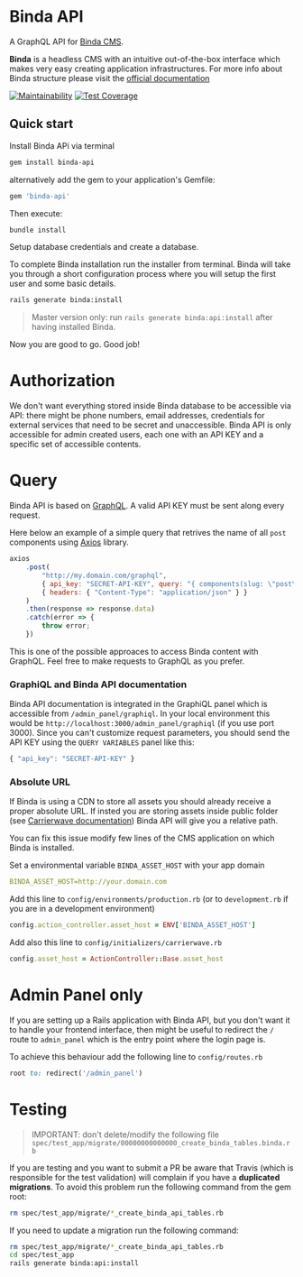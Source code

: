 # Binda API
A GraphQL API for [Binda CMS](http://github.com/lacolonia/binda).

**Binda** is a headless CMS with an intuitive out-of-the-box interface which makes very easy creating application infrastructures. For more info about Binda structure please visit the [official documentation](http://www.rubydoc.info/gems/binda)

[![Maintainability](https://api.codeclimate.com/v1/badges/8c8979a94925e73c89b5/maintainability)](https://codeclimate.com/github/BindaCMS/binda-api/maintainability)
[![Test Coverage](https://api.codeclimate.com/v1/badges/8c8979a94925e73c89b5/test_coverage)](https://codeclimate.com/github/BindaCMS/binda-api/test_coverage)

## Quick start

Install Binda APi via terminal

```bash
gem install binda-api
```

alternatively add the gem to your application's Gemfile:

```ruby
gem 'binda-api'
```

Then execute:

```bash
bundle install
```

Setup database credentials and create a database.

To complete Binda installation run the installer from terminal. Binda will take you through a short configuration process where you will setup the first user and some basic details.

```bash
rails generate binda:install
```

> Master version only: run `rails generate binda:api:install` after having installed Binda. 
  


Now you are good to go. Good job!

# Authorization
We don't want everything stored inside Binda database to be accessible via API: there might be phone numbers, email addresses, credentials for external services that need to be secret and unaccessible.
Binda API is only accessible for admin created users, each one with an API KEY and a specific set of accessible contents.

# Query
Binda API is based on [GraphQL](https://graphql.org).
A valid API KEY must be sent along every request.

Here below an example of a simple query that retrives the name of all `post` components using [Axios](https://github.com/axios/axios) library. 

```javascript
axios
	.post(
		"http://my.domain.com/graphql",
		{ api_key: "SECRET-API-KEY", query: "{ components(slug: \"post\"){ edges { node { name } } }}" },
		{ headers: { "Content-Type": "application/json" } }
	)
	.then(response => response.data)
	.catch(error => {
		throw error;
	})
```

This is one of the possible approaces to access Binda content with GraphQL. Feel free to make requests to GraphQL as you prefer.

### GraphiQL and Binda API documentation
Binda API documentation is integrated in the GraphiQL panel which is accessible from `/admin_panel/graphiql`. In your local environment this would be `http://localhost:3000/admin_panel/graphiql` (if you use port 3000).
Since you can't customize request parameters, you should send the API KEY using the `QUERY VARIABLES` panel like this: 

```javascript
{ "api_key": "SECRET-API-KEY" }
```

### Absolute URL
If Binda is using a CDN to store all assets you should already receive a proper absolute URL. If insted you are storing assets inside public folder (see [Carrierwave documentation](https://github.com/carrierwaveuploader/carrierwave#configuring-carrierwave)) Binda API will give you a relative path.

You can fix this issue modify few lines of the CMS application on which Binda is installed.

Set a environmental variable `BINDA_ASSET_HOST` with your app domain

```yaml
BINDA_ASSET_HOST=http://your.domain.com
```

Add this line to `config/environments/production.rb` (or to `development.rb` if you are in a development environment)

```ruby
config.action_controller.asset_host = ENV['BINDA_ASSET_HOST']
```

Add also this line to `config/initializers/carrierwave.rb`

```ruby
config.asset_host = ActionController::Base.asset_host
```

# Admin Panel only

If you are setting up a Rails application with Binda API, but you don't want it to handle your frontend interface, then might  be useful to redirect the `/` route to `admin_panel` which is the entry point where the login page is.

To achieve this behaviour add the following line to `config/routes.rb`

```ruby
root to: redirect('/admin_panel')
```

# Testing

> IMPORTANT: don't delete/modify the following file `spec/test_app/migrate/00000000000000_create_binda_tables.binda.rb`

If you are testing and you want to submit a PR be aware that Travis (which is responsible for the test validation) will complain if you have a **duplicated migrations**. To avoid this problem run the following command from the gem root:

```bash
rm spec/test_app/migrate/*_create_binda_api_tables.rb
```  

If you need to update a migration run the following command:

```bash
rm spec/test_app/migrate/*_create_binda_api_tables.rb
cd spec/test_app
rails generate binda:api:install
```
